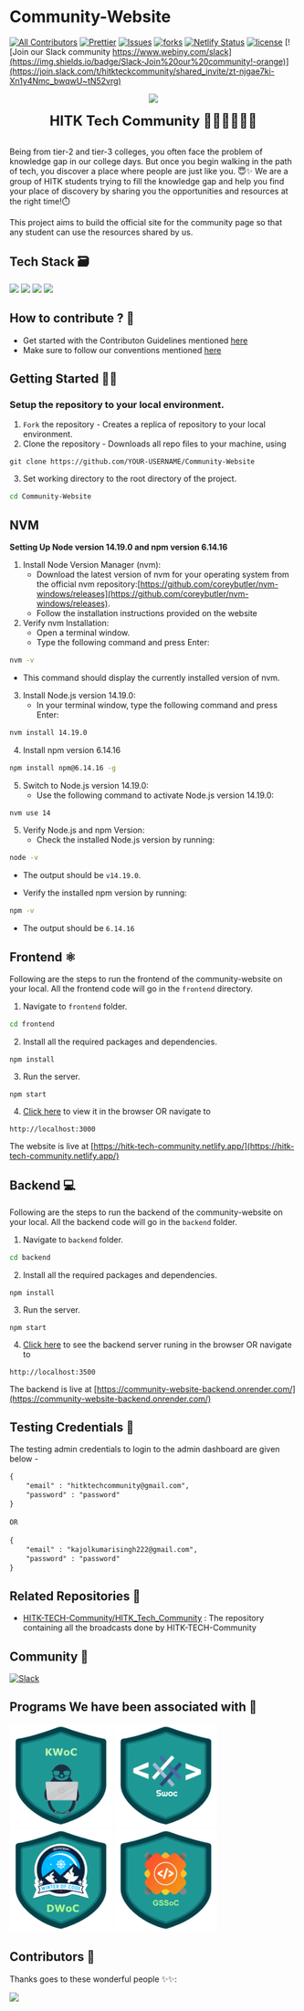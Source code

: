 # Community-Website

[![All Contributors](https://img.shields.io/badge/all_contributors-bot-orange.svg?style=flat-square)](#contributors-)
[![Prettier](https://img.shields.io/badge/code_style-prettier-ff69b4.svg)](https://prettier.io)
[![Issues](https://img.shields.io/github/issues/HITK-TECH-Community/Community-Website)](#issues)
[![forks](https://img.shields.io/github/forks/HITK-TECH-Community/Community-Website)](#forks)
[![Netlify Status](https://api.netlify.com/api/v1/badges/d8d6b080-423d-45c8-974e-fb1f7986a028/deploy-status)](https://app.netlify.com/sites/canvasboard/deploys)
[![license](https://img.shields.io/github/license/HITK-TECH-Community/Community-Website)](#license)
[![Join our Slack community https://www.webiny.com/slack](https://img.shields.io/badge/Slack-Join%20our%20community!-orange)](https://join.slack.com/t/hitkteckcommunity/shared_invite/zt-njgae7ki-Xn1y4Nmc_bwqwU~tN52vrg)

<p align="center" width="400px"><img src="assets/HITK_tech_comm_logo.png" width="200"></p>
<p align="center" width="400px"> <font size="5"> <b> HITK Tech Community 👩🏻‍💻👨🏻‍💻 </b></font></p> <br />
Being from tier-2 and tier-3 colleges, you often face the problem of knowledge gap in our college days. But once you begin walking in the path of tech, you discover a place where people are just like you. 😇✨ 
We are a group of HITK students trying to fill the knowledge gap and help you find your place of discovery by sharing you the opportunities and resources at the right time!⏱️<br />

This project aims to build the official site for the community page so that any student can use the resources shared by us.

## Tech Stack 🗃

<img src="https://img.shields.io/badge/-MongoDB-yellow?style=flat&logo=mongoDB"> <img src="https://img.shields.io/badge/-ExpressJS-grey?style=flat&logo=express&logoColor=white"> <img src="https://img.shields.io/badge/ReactJS%20-%2320232a.svg?logo=react" > <img src="https://img.shields.io/badge/-NodeJS%20-%2320232a?style=flat&logo=node.js">

## How to contribute ? 🤔

- Get started with the Contributon Guidelines mentioned [here](https://github.com/HITK-TECH-Community/Community-Website/blob/main/CONTRIBUTING.md)
- Make sure to follow our conventions mentioned [here](https://github.com/HITK-TECH-Community/Community-Website/blob/main/frontend/conventions.md)

## Getting Started 👨‍💻

### Setup the repository to your local environment.

1. `Fork` the repository - Creates a replica of repository to your local environment.
2. Clone the repository - Downloads all repo files to your machine, using

```git
git clone https://github.com/YOUR-USERNAME/Community-Website
```

3. Set working directory to the root directory of the project.

```sh
cd Community-Website
```

## NVM

**Setting Up Node version 14.19.0 and npm version 6.14.16**

1. Install Node Version Manager (nvm):
   * Download the latest version of nvm for your operating system from the official nvm repository:[https://github.com/coreybutler/nvm-windows/releases](https://github.com/coreybutler/nvm-windows/releases).
   * Follow the installation instructions provided on the website
2. Verify nvm Installation:
   * Open a terminal window.
   * Type the following command and press Enter:

```sh
nvm -v
```

* This command should display the currently installed version of nvm.

3. Install Node.js version 14.19.0:
   * In your terminal window, type the following command and press Enter:

```sh
nvm install 14.19.0
```

4. Install npm version 6.14.16

```sh
npm install npm@6.14.16 -g
```

5. Switch to Node.js version 14.19.0:
   * Use the following command to activate Node.js version 14.19.0:

```sh
nvm use 14
```

5. Verify Node.js and npm Version:
   * Check the installed Node.js version by running:

```sh
node -v
```

* The output should be `v14.19.0`.

* Verify the installed npm version by running:

```sh
npm -v
```

* The output should be `6.14.16`

## Frontend ⚛️

Following are the steps to run the frontend of the community-website on your local. All the frontend code will go in the `frontend` directory.

1. Navigate to `frontend` folder.

```sh
cd frontend
```

2. Install all the required packages and dependencies.

```node
npm install
```

3. Run the server.

```node
npm start
```

4. [Click here](http://localhost:3000) to view it in the browser OR navigate to

```text
http://localhost:3000
```

The website is live at [https://hitk-tech-community.netlify.app/](https://hitk-tech-community.netlify.app/)

## Backend 💻

Following are the steps to run the backend of the community-website on your local. All the backend code will go in the `backend` folder.

1. Navigate to `backend` folder.

```sh
cd backend
```

2. Install all the required packages and dependencies.

```node
npm install
```

3. Run the server.

```node
npm start
```

4. [Click here](http://localhost:3500) to see the backend server runing in the browser OR navigate to

```text
http://localhost:3500
```

The backend is live at [https://community-website-backend.onrender.com/](https://community-website-backend.onrender.com/)

## Testing Credentials 🤖

The testing admin credentials to login to the admin dashboard are given below -

```
{
    "email" : "hitktechcommunity@gmail.com",
    "password" : "password"
}

OR

{
    "email" : "kajolkumarisingh222@gmail.com",
    "password" : "password"
}
```

## Related Repositories 📂

- [HITK-TECH-Community/HITK_Tech_Community](https://github.com/HITK-TECH-Community/HITK_Tech_Community) : The repository containing all the broadcasts done by HITK-TECH-Community

## Community 👥

[![Slack](https://img.shields.io/badge/chat-on_slack-purple.svg?style=for-the-badge&logo=slack)](https://join.slack.com/t/hitkteckcommunity/shared_invite/zt-njgae7ki-Xn1y4Nmc_bwqwU~tN52vrg)

## Programs We have been associated with 🤍

<a href="https://kwoc.kossiitkgp.org/" target="_blank"><img src="assets/KWoC.png" width="180px" height="180px"></a>
<a href="https://swoc.tech/index.html" target="_blank"><img src="assets/SWoC.png" width="180px" height="180px"></a>
<a href="https://devscript.tech/woc/" target="_blank"><img src="assets/DWoC.png" width="180px" height="180px"></a>
<a href="https://gssoc.girlscript.tech/" target="_blank"><img src="assets/GSSoC.png" width="180px" height="180px"></a>

## Contributors 🌟

Thanks goes to these wonderful people ✨✨:

<a href="https://github.com/HITK-TECH-Community/Community-Website/graphs/contributors">
  <img src="https://contrib.rocks/image?repo=HITK-TECH-Community/Community-Website" />
</a>
